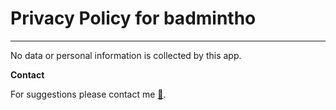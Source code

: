 # Privacy Policy for badmintho
---
No data or personal information is collected by this app.

**Contact**

For suggestions please contact me [:email:](mailto:luizmaiaj@hotmail.com).
